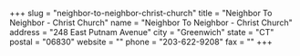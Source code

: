 +++
slug = "neighbor-to-neighbor-christ-church"
title = "Neighbor To Neighbor - Christ Church"
name = "Neighbor To Neighbor - Christ Church"
address = "248 East Putnam Avenue"
city = "Greenwich"
state = "CT"
postal = "06830"
website = ""
phone = "203-622-9208"
fax = ""
+++
